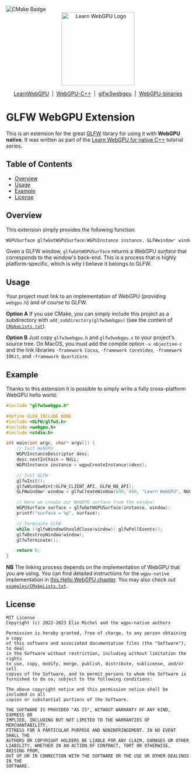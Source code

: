 <img src="https://github.com/eliemichel/glfw3webgpu/actions/workflows/cmake.yml/badge.svg" alt="CMake Badge" />

<div align="center">
  <picture>
    <source media="(prefers-color-scheme: dark)" srcset="https://raw.githubusercontent.com/eliemichel/LearnWebGPU/main/images/webgpu-dark.svg">
    <source media="(prefers-color-scheme: light)" srcset="https://raw.githubusercontent.com/eliemichel/LearnWebGPU/main/images/webgpu-light.svg">
    <img alt="Learn WebGPU Logo" src="images/webgpu-dark.svg" width="200">
  </picture>

  <a href="https://github.com/eliemichel/LearnWebGPU">LearnWebGPU</a> &nbsp;|&nbsp; <a href="https://github.com/eliemichel/WebGPU-Cpp">WebGPU-C++</a> &nbsp;|&nbsp; <a href="https://github.com/eliemichel/glfw3webgpu">glfw3webgpu</a> &nbsp;|&nbsp; <a href="https://github.com/eliemichel/WebGPU-binaries">WebGPU-binaries</a>
</div>


GLFW WebGPU Extension
=====================

This is an extension for the great [GLFW](https://www.glfw.org/) library for using it with **WebGPU native**. It was written as part of the [Learn WebGPU for native C++](https://eliemichel.github.io/LearnWebGPU) tutorial series.

Table of Contents
-----------------

 - [Overview](#overview)
 - [Usage](#usage)
 - [Example](#example)
 - [License](#license)

Overview
--------

This extension simply provides the following function:

```C
WGPUSurface glfwGetWGPUSurface(WGPUInstance instance, GLFWwindow* window);
```

Given a GLFW window, `glfwGetWGPUSurface` returns a WebGPU *surface* that corresponds to the window's back-end. This is a process that is highly platform-specific, which is why I believe it belongs to GLFW.

Usage
-----

Your project must link to an implementation of WebGPU (providing `webgpu.h`) and of course to GLFW.

**Option A** If you use CMake, you can simply include this project as a subdirectory with `add_subdirectory(glfw3webgpu)` (see the content of [`CMakeLists.txt`](CMakeLists.txt)).

**Option B** Just copy `glfw3webgpu.h` and `glfw3webgpu.c` to your project's source tree. On MacOS, you must add the compile option `-x objective-c` and the link libraries `-framework Cocoa`, `-framework CoreVideo`, `-framework IOKit`, and `-framework QuartzCore`.

Example
-------

Thanks to this extension it is possible to simply write a fully cross-platform WebGPU hello world:

```C
#include "glfw3webgpu.h"

#define GLFW_INCLUDE_NONE
#include <GLFW/glfw3.h>
#include <webgpu.h>
#include <stdio.h>

int main(int argc, char* argv[]) {
	// Init WebGPU
	WGPUInstanceDescriptor desc;
	desc.nextInChain = NULL;
	WGPUInstance instance = wgpuCreateInstance(&desc);

	// Init GLFW
	glfwInit();
	glfwWindowHint(GLFW_CLIENT_API, GLFW_NO_API);
	GLFWwindow* window = glfwCreateWindow(640, 480, "Learn WebGPU", NULL, NULL);

	// Here we create our WebGPU surface from the window!
	WGPUSurface surface = glfwGetWGPUSurface(instance, window);
	printf("surface = %p", surface);

	// Terminate GLFW
	while (!glfwWindowShouldClose(window)) glfwPollEvents();
	glfwDestroyWindow(window);
	glfwTerminate();

	return 0;
}
```

**NB** The linking process depends on the implementation of WebGPU that you are using. You can find detailed instructions for the `wgpu-native` implementation in [this Hello WebGPU chapter](https://eliemichel.github.io/LearnWebGPU/getting-started/hello-webgpu.html). You may also check out [`examples/CMakeLists.txt`](examples/CMakeLists.txt).

License
-------

```
MIT License
Copyright (c) 2022-2023 Élie Michel and the wgpu-native authors

Permission is hereby granted, free of charge, to any person obtaining a copy
of this software and associated documentation files (the "Software"), to deal
in the Software without restriction, including without limitation the rights
to use, copy, modify, merge, publish, distribute, sublicense, and/or sell
copies of the Software, and to permit persons to whom the Software is
furnished to do so, subject to the following conditions:

The above copyright notice and this permission notice shall be included in all
copies or substantial portions of the Software.

THE SOFTWARE IS PROVIDED "AS IS", WITHOUT WARRANTY OF ANY KIND, EXPRESS OR
IMPLIED, INCLUDING BUT NOT LIMITED TO THE WARRANTIES OF MERCHANTABILITY,
FITNESS FOR A PARTICULAR PURPOSE AND NONINFRINGEMENT. IN NO EVENT SHALL THE
AUTHORS OR COPYRIGHT HOLDERS BE LIABLE FOR ANY CLAIM, DAMAGES OR OTHER
LIABILITY, WHETHER IN AN ACTION OF CONTRACT, TORT OR OTHERWISE, ARISING FROM,
OUT OF OR IN CONNECTION WITH THE SOFTWARE OR THE USE OR OTHER DEALINGS IN THE
SOFTWARE.
```

